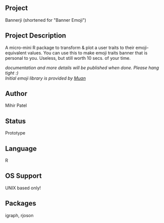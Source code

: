 Project
-------
Bannerji (shortened for "Banner Emoji")

Project Description
--------------------
A micro-mini R package to transform & plot a user traits to their emoji-equivalent values.
You can use this to make emoji traits banner that is personal to you. Useless, but still worth 10 secs. of your time.

*documentation and more details will be published when done. Please hang tight :)*      
*Initial emoji library is provided by [Muan](https://github.com/muan/emojilib)*

Author
-------
Mihir Patel

Status
------
Prototype

Language
---------
R

OS Support
----------
UNIX based only!

Packages
----------
igraph, rjoson
